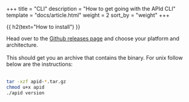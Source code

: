 +++
title = "CLI"
description = "How to get going with the APId CLI"
template = "docs/article.html"
weight = 2
sort_by = "weight"
+++

{{ h2(text="How to install") }}

Head over to the [Github releases page](https://github.com/getapid/apid-cli/releases/) and choose your platform and architecture.
<br><br>
This should get you an archive that contains the binary. For unix follow below are the instructions:
<br><br>
```sh
tar -xzf apid-*.tar.gz
chmod u+x apid
./apid version
```